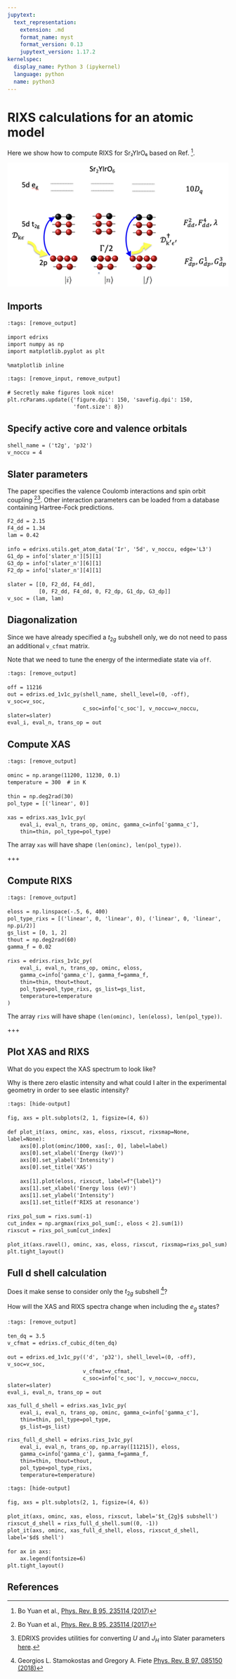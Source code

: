 ```yaml
---
jupytext:
  text_representation:
    extension: .md
    format_name: myst
    format_version: 0.13
    jupytext_version: 1.17.2
kernelspec:
  display_name: Python 3 (ipykernel)
  language: python
  name: python3
---
```


# RIXS calculations for an atomic model
Here we show how to compute RIXS for Sr₂YIrO₆ based on Ref. [^1]. 

![Sr₂YIrO₆](./Sr2YIrO6.png)

## Imports

```{code-cell} ipython3
:tags: [remove_output]

import edrixs
import numpy as np
import matplotlib.pyplot as plt

%matplotlib inline
```

```{code-cell} ipython3
:tags: [remove_input, remove_output]

# Secretly make figures look nice!
plt.rcParams.update({'figure.dpi': 150, 'savefig.dpi': 150,
                     'font.size': 8})
```

## Specify active core and valence orbitals

```{code-cell} ipython3
shell_name = ('t2g', 'p32')
v_noccu = 4
```

## Slater parameters
The paper specifies the valence Coulomb interactions and spin orbit coupling [^1][^2]. Other interaction parameters can be loaded from a database containing Hartree-Fock predictions.

```{code-cell} ipython3
F2_dd = 2.15
F4_dd = 1.34
lam = 0.42

info = edrixs.utils.get_atom_data('Ir', '5d', v_noccu, edge='L3')
G1_dp = info['slater_n'][5][1]
G3_dp = info['slater_n'][6][1]
F2_dp = info['slater_n'][4][1]

slater = [[0, F2_dd, F4_dd],
          [0, F2_dd, F4_dd, 0, F2_dp, G1_dp, G3_dp]]
v_soc = (lam, lam)
```

## Diagonalization
Since we have already specified a $t_{2g}$ subshell only, we do not need to pass an additional `v_cfmat` matrix.

Note that we need to tune the energy of the intermediate state via `off`.

```{code-cell} ipython3
:tags: [remove_output]

off = 11216
out = edrixs.ed_1v1c_py(shell_name, shell_level=(0, -off), v_soc=v_soc,
                        c_soc=info['c_soc'], v_noccu=v_noccu, slater=slater)
eval_i, eval_n, trans_op = out
```

## Compute XAS

```{code-cell} ipython3
:tags: [remove_output]

ominc = np.arange(11200, 11230, 0.1)
temperature = 300  # in K

thin = np.deg2rad(30)
pol_type = [('linear', 0)]

xas = edrixs.xas_1v1c_py(
    eval_i, eval_n, trans_op, ominc, gamma_c=info['gamma_c'],
    thin=thin, pol_type=pol_type)
```

The array ``xas`` will have shape ``(len(ominc), len(pol_type))``.

+++

## Compute RIXS

```{code-cell} ipython3
:tags: [remove_output]

eloss = np.linspace(-.5, 6, 400)
pol_type_rixs = [('linear', 0, 'linear', 0), ('linear', 0, 'linear', np.pi/2)]
gs_list = [0, 1, 2]
thout = np.deg2rad(60)
gamma_f = 0.02

rixs = edrixs.rixs_1v1c_py(
    eval_i, eval_n, trans_op, ominc, eloss,
    gamma_c=info['gamma_c'], gamma_f=gamma_f,
    thin=thin, thout=thout,
    pol_type=pol_type_rixs, gs_list=gs_list,
    temperature=temperature
)
```

The array ``rixs`` will have shape ``(len(ominc), len(eloss), len(pol_type))``.

+++

## Plot XAS and RIXS
What do you expect the XAS spectrum to look like?

Why is there zero elastic intensity and what could I alter in the experimental geometry in order to see elastic intensity?

```{code-cell} ipython3
:tags: [hide-output]

fig, axs = plt.subplots(2, 1, figsize=(4, 6))

def plot_it(axs, ominc, xas, eloss, rixscut, rixsmap=None, label=None):
    axs[0].plot(ominc/1000, xas[:, 0], label=label)
    axs[0].set_xlabel('Energy (keV)')
    axs[0].set_ylabel('Intensity')
    axs[0].set_title('XAS')

    axs[1].plot(eloss, rixscut, label=f"{label}")
    axs[1].set_xlabel('Energy loss (eV)')
    axs[1].set_ylabel('Intensity')
    axs[1].set_title(f'RIXS at resonance')

rixs_pol_sum = rixs.sum(-1)
cut_index = np.argmax(rixs_pol_sum[:, eloss < 2].sum(1))
rixscut = rixs_pol_sum[cut_index]

plot_it(axs.ravel(), ominc, xas, eloss, rixscut, rixsmap=rixs_pol_sum)
plt.tight_layout()
```

## Full d shell calculation
Does it make sense to consider only the $t_{2g}$ subshell [^3]?

How will the XAS and RIXS spectra change when including the $e_{g}$ states?

```{code-cell} ipython3
:tags: [remove_output]

ten_dq = 3.5
v_cfmat = edrixs.cf_cubic_d(ten_dq)

out = edrixs.ed_1v1c_py(('d', 'p32'), shell_level=(0, -off), v_soc=v_soc,
                        v_cfmat=v_cfmat,
                        c_soc=info['c_soc'], v_noccu=v_noccu, slater=slater)
eval_i, eval_n, trans_op = out
```

```{code-cell} ipython3
xas_full_d_shell = edrixs.xas_1v1c_py(
    eval_i, eval_n, trans_op, ominc, gamma_c=info['gamma_c'],
    thin=thin, pol_type=pol_type,
    gs_list=gs_list)
```

```{code-cell} ipython3
rixs_full_d_shell = edrixs.rixs_1v1c_py(
    eval_i, eval_n, trans_op, np.array([11215]), eloss,
    gamma_c=info['gamma_c'], gamma_f=gamma_f,
    thin=thin, thout=thout,
    pol_type=pol_type_rixs,
    temperature=temperature)
```

```{code-cell} ipython3
:tags: [hide-output]

fig, axs = plt.subplots(2, 1, figsize=(4, 6))

plot_it(axs, ominc, xas, eloss, rixscut, label='$t_{2g}$ subshell')
rixscut_d_shell = rixs_full_d_shell.sum((0, -1))
plot_it(axs, ominc, xas_full_d_shell, eloss, rixscut_d_shell, label='$d$ shell')

for ax in axs:
    ax.legend(fontsize=6)
plt.tight_layout()
```

## References

[^1]: Bo Yuan et al.,
       [Phys. Rev. B 95, 235114 (2017)](https://doi.org/10.1103/PhysRevB.95.235114)
[^2]: EDRIXS provides utilities for converting $U$ and $J_H$ into Slater parameters [here](https://edrixs.github.io/edrixs/reference/utils.html#edrixs.utils.UdJH_to_F0F2F4).
[^3]: Georgios L. Stamokostas and Gregory A. Fiete [Phys. Rev. B 97, 085150 (2018)](https://doi.org/10.1103/PhysRevB.97.085150)
